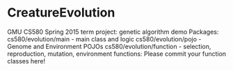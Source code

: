 # CreatureEvolution
GMU CS580 Spring 2015 term project: genetic algorithm demo
Packages:
cs580/evolution/main - main class and logic
cs580/evolution/pojo - Genome and Environment POJOs
cs580/evolution/function - selection, reproduction, mutation, environment functions: Please commit your function classes here!
